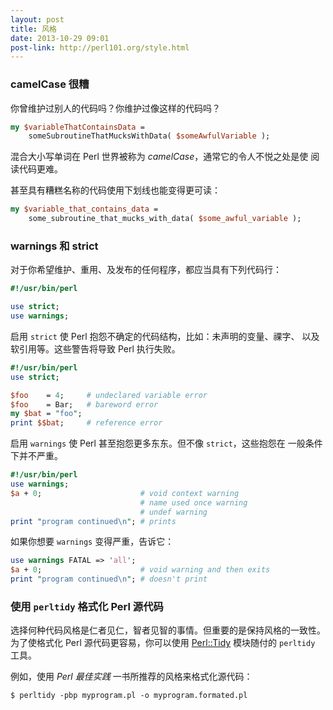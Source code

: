 ```yaml
---
layout: post
title: 风格
date: 2013-10-29 09:01
post-link: http://perl101.org/style.html
---
```


### camelCase 很糟

你曾维护过别人的代码吗？你维护过像这样的代码吗？

```perl
my $variableThatContainsData =
    someSubroutineThatMucksWithData( $someAwfulVariable );
```

混合大小写单词在 Perl 世界被称为 *camelCase*，通常它的令人不悦之处是使
阅读代码更难。

甚至具有糟糕名称的代码使用下划线也能变得更可读：

```perl
my $variable_that_contains_data = 
    some_subroutine_that_mucks_with_data( $some_awful_variable );
```

### warnings 和 strict

对于你希望维护、重用、及发布的任何程序，都应当具有下列代码行：

```perl
#!/usr/bin/perl

use strict;
use warnings;
```

启用 `strict` 使 Perl 抱怨不确定的代码结构，比如：未声明的变量、祼字、
以及软引用等。这些警告将导致 Perl 执行失败。

```perl
#!/usr/bin/perl
use strict;

$foo    = 4;     # undeclared variable error
$foo    = Bar;   # bareword error
my $bat = "foo";
print $$bat;     # reference error
```

启用 `warnings` 使 Perl 甚至抱怨更多东东。但不像 `strict`，这些抱怨在
一般条件下并不严重。

```perl
#!/usr/bin/perl
use warnings;
$a + 0;                      # void context warning
                             # name used once warning
                             # undef warning
print "program continued\n"; # prints
```

如果你想要 `warnings` 变得严重，告诉它：

```perl
use warnings FATAL => 'all';
$a + 0;                      # void warning and then exits
print "program continued\n"; # doesn't print
```

### 使用 `perltidy` 格式化 Perl 源代码

选择何种代码风格是仁者见仁，智者见智的事情。但重要的是保持风格的一致性。
为了使格式化 Perl 源代码更容易，你可以使用 [Perl::Tidy][t] 模块随付的
`perltidy` 工具。

例如，使用 *Perl 最佳实践* 一书所推荐的风格来格式化源代码：

```
$ perltidy -pbp myprogram.pl -o myprogram.formated.pl
```

[t]: https://metacpan.org/release/Perl-Tidy
